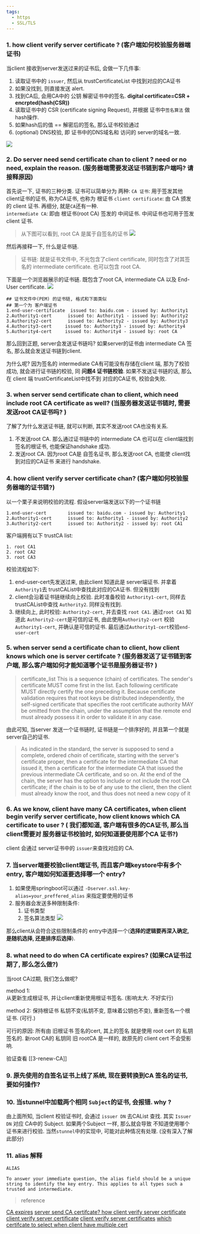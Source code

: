 ```yaml
---
tags:
  - https
  - SSL/TLS
---
```


### 1. how client verify server certificate ?  (客户端如何校验服务器端证书)
当client 接收到server发送过来的证书后, 会做一下几件事:
1. 读取证书中的 `issuer`, 然后从 trustCertificateList 中找到对应的CA证书
2. 如果没找到,  则直接发送 alert.  
3. 找到CA后, 会用CA中的 公钥 解密证书中的签名. **digital certificate=CSR + encrpted(hash(CSR))**
4. 读取证书中的 CSR (certificate signing  Request), 并根据 证书中`签名算法` 做 hash操作.
5. 如果hash后的值  == 解密后的签名, 那么证书校验通过
6. (optional) DNS校验, 即 证书中的DNS域名和 访问的 server的域名一致. 

![](./images/3-verify-cert.png)
### 2. Do server need send certificate chan to client ? need or no need, explain the reason.  (服务器端需要发送证书链到客户端吗?  请接释原因)
首先说一下, 证书的三种分类.
证书可以简单分为 两种:
`CA 证书`:  用于签发其他 client证书的证书, 称为CA证书, 也称为 根证书
`client certificate`:  由 CA 颁发的 client 证书.
再细分, 就是`CA`还有一种.  
`intermediate CA`: 即由 根证书(root CA) 签发的 中间证书.  中间证书也可用于签发 client 证书.

> 从下图可以看到,  root CA 是属于自签名的证书
![](./images/2-root-ca.png)

然后再接释一下, 什么是证书链.
> 证书链:  就是证书文件中, 不光包含了client certificate, 同时包含了对其签名的 intermediate certificate.  也可以包含 root CA.

下面是一个浏览器展示的证书链. 既包含了root CA,  intermediate CA 以及 End-User certificate.
![](./images/1-ssl-level.png)

```shell
## 证书文件中(PEM) 的证书链, 格式和下面类似
## 第一个为 客户端证书
1.end-user-certificate  issued to: baidu.com - issued by: Authority1
2.Authority1-cert      issued to: Authority1 - issued by: Authority2
3.Authority2-cert      issued to: Authority2 - issued by: Authority3
4.Authority3-cert     issued to: Authority3 - issued by: Authority4
5.Authority4-cert     issued to: Authority4 - issued by: root CA
```
那么回到正题, server会发送证书链吗?
如果server的证书由 intermediate CA 签名,  那么就会发送证书链到client.

为什么呢?
因为签名的 intermediate CA有可能没有存储在client 端,  那为了校验成功, 就会进行证书链的校验, 同 **问题4 证书链校验**.   如果不发送证书链的话, 那么在 client 端 trustCertificateList中找不到 对应的CA证书,  校验会失败.

### 3. when server send certificate chan to client, which need include root CA certificate as well?   (当服务器发送证书链时,  需要发送root CA证书吗? )
了解了为什么发送证书链,  就可以判断,  其实不发送root CA也没有关系.  
1.  不发送root CA.  那么通过证书链中的 intermediate CA 也可以在 client端找到签名的根证书,  也能保证handshake 成功.
2. 发送root CA. 因为root CA是 自签名证书, 那么发送root CA, 也能使 client找到对应的CA证书 来进行 handshake.
### 4. how client verify server certificate chan? (客户端如何校验服务器端的证书链?)
以一个栗子来说明校验的流程. 
假设server端发送以下的一个证书链
```shell
1.end-user-cert        issued to: baidu.com - issued by: Authority1
2.Authority1-cert      issued to: Authority1 - issued by: Authority2
3.Authority2-cert      issued to: Authority2 - issued by: root CA1
```

客户端拥有以下 trustCA list:
```shell
1. root CA1
2. root CA2
3. root CA3
```

校验流程如下:
1. end-user-cert先发送过来, 由此client 知道此是 server端证书.  并拿着 `Authority1`去  trustCAList中查找此对应的CA证书. 但没有找到
2.  client会沿着证书链继续向上校验.  此时准备校验 `Authority1-cert`, 同样去 trustCAList中查找  `Authority2`. 同样没有找到. 
3. 继续向上, 此时校验: `Authority2-cert`, 并去查找 `root CA1`. 通过`root CA1` 知道此 `Authority2-cert`是可信的证书,  由此使用`Authority2-cert` 校验`Authority1-cert`,  并确认是可信的证书.  最后通过`Authority1-cert`校验`end-user-cert`


### 5. when server send a certificate chan to client, how client knows which one is server certifcate ? (服务器发送了证书链到客户端, 那么客户端如何才能知道哪个证书是服务器证书?  )
> certificate_list
      This is a sequence (chain) of certificates.  The sender's
      certificate MUST come first in the list.  Each following
      certificate MUST directly certify the one preceding it.  Because
      certificate validation requires that root keys be distributed
      independently, the self-signed certificate that specifies the root
      certificate authority MAY be omitted from the chain, under the
      assumption that the remote end must already possess it in order to
      validate it in any case.
      
由此可知, 当server 发送一个证书链时,  证书链是一个排序好的, 并且第一个就是 server自己的证书.
> As indicated in the standard, the server is supposed to send a complete, ordered _chain_ of certificate, starting with the server's certificate proper, then a certificate for the intermediate CA that issued it, then a certificate for the intermediate CA that issued the previous intermediate CA certificate, and so on. At the end of the chain, the server has the option to include or not include the root CA certificate; if the chain is to be of any use to the client, then the client must already know the root, and thus does not need a new copy of it


### 6. As we know, client have many CA certificates, when client begin verify server certificate, how client knows which CA certificate to user ? ( 我们都知道, 客户端有很多的CA证书,  那么当client需要对 服务器证书校验时,  如何知道要使用那个CA 证书?)
client 会通过 server证书中的 `issuer`来查找对应的 CA.

### 7. 当server端要校验client端证书, 而且客户端keystore中有多个entry,  客户端如何知道要选择哪一个 entry? 
1. 如果使用springboot可以通过 `-Dserver.ssl.key-alias=your_preffered_alias` 来指定要使用的证书
2. 服务器会发送多种限制条件:
	1) 证书类型
	2) 签名算法类型
	![](./images/certificateRequest.png)

那么client从会符合这些限制条件的 entry中选择一个(**选择的逻辑要再深入确定, 是随机选择, 还是排序后选择**).


### 8. what need to do when CA certificate expires?   (如果CA证书过期了, 那么怎么做?)
当root CA过期, 我们怎么做呢?

method 1:  
从更新生成根证书,  并让client重新使用根证书签名.   (影响太大. 不好实行)


method 2:
保持根证书 私钥不变(私钥不变,  意味着公钥也不变),  重新签名一个根证书. (可行.)

可行的原因:
所有由 旧根证书 签名的cert,  其上的签名 就是使用 root cert 的 私钥签名的. 新root CA的 私钥同 旧 rootCA 是一样的,  故原先的 client cert 不会受影响.

验证查看 [[3-renew-CA]]

### 9. 原先使用的自签名证书上线了系统,  现在要转换到CA 签名的证书,  要如何操作?



### 10. 当stunnel中加载两个相同 `Subject`的证书, 会报错. why ?
由上面所知,  当client 校验证书时, 会通过 `issuer DN` 去CAList 查找. 其实 `Issuer DN` 对应 CA中的 Subject.  如果两个Subject 一样, 那么就会导致 不知道使用哪个证书来进行校验. 
当然`stunnel`中的实现中, 可能对此种情况有处理. (没有深入了解此部分)


### 11. alias 解释
```shell
ALIAS

To answer your immediate question, the alias field should be a unique string to identify the key entry. This applies to all types such a trusted and intermediate.
```








> reference

[CA expires](https://serverfault.com/questions/306345/certification-authority-root-certificate-expiry-and-renewal)
[server send CA certifcate? ](https://security.stackexchange.com/questions/93157/in-ssl-server-handshake-does-server-also-send-ca-certificate)
[how client verify server certificate](https://stackoverflow.com/questions/35374491/how-does-the-client-verify-servers-certificate-in-ssl)
[client verify server certificate](https://docs.oracle.com/cd/E19693-01/819-0997/aakhb/index.html)
[client verify server certificates](https://web.archive.org/web/20230810153801/https://docs.oracle.com/cd/E19693-01/819-0997/aakhb/index.html)
[which certifcate to select when client have multiple cert](https://stackoverflow.com/questions/58590849/which-ssl-certificate-will-be-selected-if-client-has-multiple-certificates-in-ke)